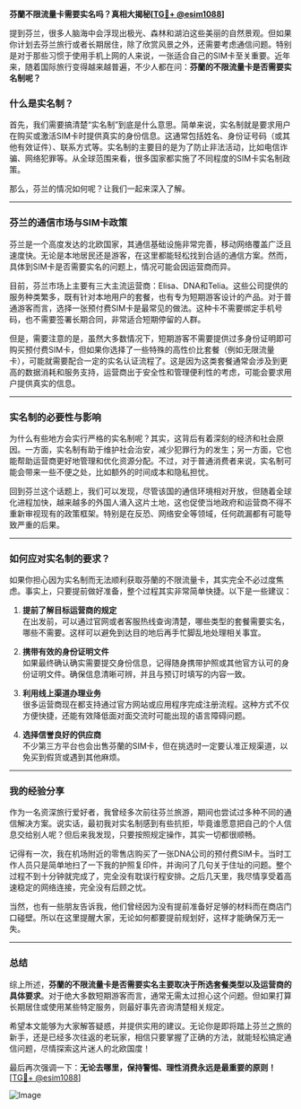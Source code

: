 **芬蘭不限流量卡需要实名吗？真相大揭秘[[TG💪+ @esim1088](https://t.me/s/esim1088)]**

提到芬兰，很多人脑海中会浮现出极光、森林和湖泊这些美丽的自然景观。但如果你计划去芬兰旅行或者长期居住，除了欣赏风景之外，还需要考虑通信问题。特别是对于那些习惯于使用手机上网的人来说，一张适合自己的SIM卡至关重要。近年来，随着国际旅行变得越来越普遍，不少人都在问：**芬蘭的不限流量卡是否需要实名制呢？**

### 什么是实名制？

首先，我们需要搞清楚“实名制”到底是什么意思。简单来说，实名制就是要求用户在购买或激活SIM卡时提供真实的身份信息。这通常包括姓名、身份证号码（或其他有效证件）、联系方式等。实名制的主要目的是为了防止非法活动，比如电信诈骗、网络犯罪等。从全球范围来看，很多国家都实施了不同程度的SIM卡实名制政策。

那么，芬兰的情况如何呢？让我们一起来深入了解。

---

### 芬兰的通信市场与SIM卡政策

芬兰是一个高度发达的北欧国家，其通信基础设施非常完善，移动网络覆盖广泛且速度快。无论是本地居民还是游客，在这里都能轻松找到合适的通信方案。然而，具体到SIM卡是否需要实名的问题上，情况可能会因运营商而异。

目前，芬兰市场上主要有三大主流运营商：Elisa、DNA和Telia。这些公司提供的服务种类繁多，既有针对本地用户的套餐，也有专为短期游客设计的产品。对于普通游客而言，选择一张预付费SIM卡是最常见的做法。这种卡不需要绑定手机号码，也不需要签署长期合同，非常适合短期停留的人群。

但是，需要注意的是，虽然大多数情况下，短期游客不需要提供过多身份证明即可购买预付费SIM卡，但如果你选择了一些特殊的高性价比套餐（例如无限流量卡），可能就需要配合一定的实名认证流程了。这是因为这类套餐通常会涉及到更高的数据消耗和服务支持，运营商出于安全性和管理便利性的考虑，可能会要求用户提供真实的信息。

---

### 实名制的必要性与影响

为什么有些地方会实行严格的实名制呢？其实，这背后有着深刻的经济和社会原因。一方面，实名制有助于维护社会治安，减少犯罪行为的发生；另一方面，它也能帮助运营商更好地管理和优化资源分配。不过，对于普通消费者来说，实名制可能会带来一些不便之处，比如额外的时间成本和隐私担忧。

回到芬兰这个话题上，我们可以发现，尽管该国的通信环境相对开放，但随着全球化进程加快，越来越多的外国人涌入这片土地，这也促使当地政府和运营商不得不重新审视现有的政策框架。特别是在反恐、网络安全等领域，任何疏漏都有可能导致严重的后果。

---

### 如何应对实名制的要求？

如果你担心因为实名制而无法顺利获取芬蘭的不限流量卡，其实完全不必过度焦虑。事实上，只要提前做好准备，整个过程其实非常简单快捷。以下是一些建议：

1. **提前了解目标运营商的规定**  
   在出发前，可以通过官网或者客服热线查询清楚，哪些类型的套餐需要实名，哪些不需要。这样可以避免到达目的地后再手忙脚乱地处理相关事宜。

2. **携带有效的身份证明文件**  
   如果最终确认确实需要提交身份信息，记得随身携带护照或其他官方认可的身份证明文件。确保信息清晰可辨，并且与预订时填写的内容一致。

3. **利用线上渠道办理业务**  
   很多运营商现在都支持通过官方网站或应用程序完成注册流程。这种方式不仅方便快捷，还能有效降低面对面交流时可能出现的语言障碍问题。

4. **选择信誉良好的供应商**  
   不少第三方平台也会出售芬蘭的SIM卡，但在挑选时一定要认准正规渠道，以免买到假货或遇到其他麻烦。

---

### 我的经验分享

作为一名资深旅行爱好者，我曾经多次前往芬兰旅游，期间也尝试过多种不同的通信解决方案。说实话，最初我对实名制感到有些抗拒，毕竟谁愿意把自己的个人信息交给别人呢？但后来我发现，只要按照规定操作，其实一切都很顺畅。

记得有一次，我在机场附近的零售店购买了一张DNA公司的预付费SIM卡。当时工作人员只是简单地扫了一下我的护照复印件，并询问了几句关于住址的问题。整个过程不到十分钟就完成了，完全没有耽误行程安排。之后几天里，我尽情享受着高速稳定的网络连接，完全没有后顾之忧。

当然，也有一些朋友告诉我，他们曾经因为没有提前准备好足够的材料而在商店门口碰壁。所以在这里提醒大家，无论如何都要提前规划好，这样才能确保万无一失。

---

### 总结

综上所述，**芬蘭的不限流量卡是否需要实名主要取决于所选套餐类型以及运营商的具体要求**。对于绝大多数短期游客而言，通常无需太过担心这个问题。但如果打算长期居住或使用某些特定服务，则最好事先咨询清楚相关规定。

希望本文能够为大家解答疑惑，并提供实用的建议。无论你是即将踏上芬兰之旅的新手，还是已经多次往返的老玩家，相信只要掌握了正确的方法，就能轻松搞定通信问题，尽情探索这片迷人的北欧国度！

最后再次强调一下：**无论去哪里，保持警惕、理性消费永远是最重要的原则！** [[TG💪+ @esim1088](https://t.me/s/esim1088)]  

![Image](https://i.postimg.cc/4NQfJmqS/Snipaste-2025-05-13-00-14-12.png)